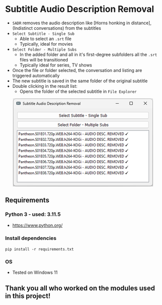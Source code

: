 # Subtitle Audio Description Removal
- `SADR` removes the audio description like [Horns honking in distance], (Indistinct conversations) from the subtitles
- `Select Subtitle - Single Sub`
    - Able to select an `.srt` file
    - Typically, ideal for movies
- `Select Folder - Multiple Subs`
    - In the added folder and all in it's first-degree subfolders all the `.srt` files will be transitioned
    - Typically ideal for series, TV shows
- Once the file or folder selected, the conversation and listing are triggered automatically
- The new subtitle is saved in the same folder of the original subtitle
- Double clicking in the result list:
    - Opens the folder of the selected subtitle in `File Explorer`

<div align="center">
    <img src="docs/screenshoot.png">
</div>

## Requirements
### Python 3 - used: 3.11.5
- https://www.python.org/

### Install dependencies
``` pip install -r requirements.txt ```

### OS
- Tested on Windows 11

## Thank you all who worked on the modules used in this project!